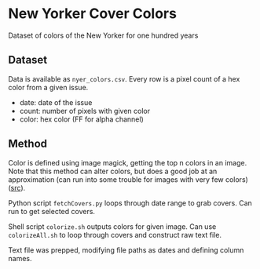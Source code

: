 # New Yorker Cover Colors

Dataset of colors of the New Yorker for one hundred years

## Dataset

Data is available as `nyer_colors.csv`. Every row is a pixel count of a hex color from a given issue.

- date: date of the issue
- count: number of pixels with given color
- color: hex color (FF for alpha channel)

## Method

Color is defined using image magick, getting the top n colors in an image. Note that this method can alter colors, but does a good job at an approximation (can run into some trouble for images with very few colors) ([src](https://usage.imagemagick.org/quantize/#quantize_not_exact)).

Python script `fetchCovers.py` loops through date range to grab covers. Can run to get selected covers.

Shell script `colorize.sh` outputs colors for given image. Can use `colorizeAll.sh` to loop through covers and construct raw text file.

Text file was prepped, modifying file paths as dates and defining column names.
